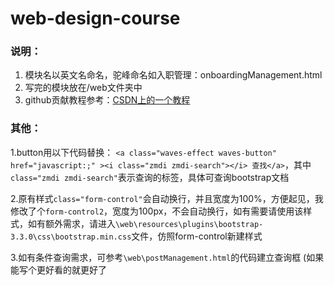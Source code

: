 # web-design-course
### 说明：
1. 模块名以英文名命名，驼峰命名如入职管理：onboardingManagement.html
2. 写完的模块放在/web文件夹中
3. github贡献教程参考：[CSDN上的一个教程](https://blog.csdn.net/BADAO_LIUMANG_QIZHI/article/details/84297048?utm_medium=distribute.pc_relevant.none-task-blog-BlogCommendFromMachineLearnPai2-2.control&depth_1-utm_source=distribute.pc_relevant.none-task-blog-BlogCommendFromMachineLearnPai2-2.control)

### 其他：
1.button用以下代码替换： `<a class="waves-effect waves-button" href="javascript:;" ><i class="zmdi zmdi-search"></i> 查找</a>`，其中
`class="zmdi zmdi-search"`表示查询的标签，具体可查询bootstrap文档

2.原有样式`class="form-control"`会自动换行，并且宽度为100%，方便起见，我修改了个`form-control2`，宽度为100px，不会自动换行，如有需要请使用该样式，如有额外需求，请进入`\web\resources\plugins\bootstrap-3.3.0\css\bootstrap.min.css`文件，仿照form-control新建样式

3.如有条件查询需求，可参考`\web\postManagement.html`的代码建立查询框 (如果能写个更好看的就更好了
